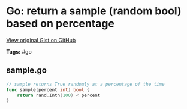 # Go: return a sample (random bool) based on percentage 

[View original Gist on GitHub](https://gist.github.com/Integralist/4d3e41b2bd9b69b5732494da1dda2fe3)

**Tags:** #go

## sample.go

```go
// sample returns True randomly at a percentage of the time
func sample(percent int) bool {
	return rand.Intn(100) < percent
}
```

